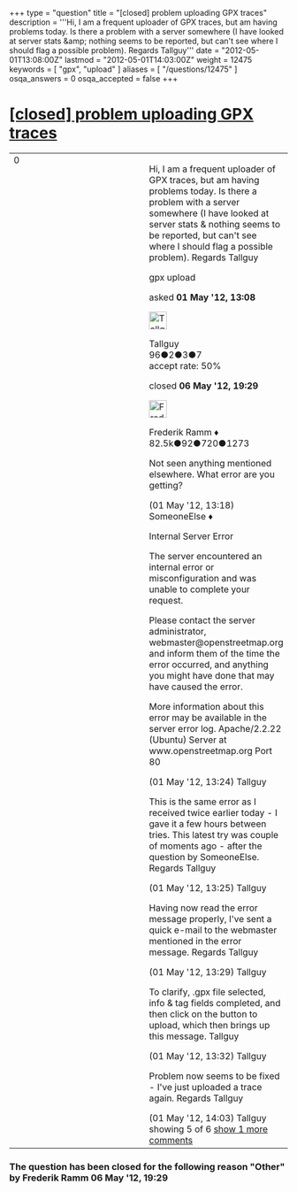 +++
type = "question"
title = "[closed] problem uploading GPX traces"
description = '''Hi, I am a frequent uploader of GPX traces, but am having problems today. Is there a problem with a server somewhere (I have looked at server stats &amp;amp; nothing seems to be reported, but can&#x27;t see where I should flag a possible problem). Regards Tallguy'''
date = "2012-05-01T13:08:00Z"
lastmod = "2012-05-01T14:03:00Z"
weight = 12475
keywords = [ "gpx", "upload" ]
aliases = [ "/questions/12475" ]
osqa_answers = 0
osqa_accepted = false
+++

<div class="headNormal">

# [\[closed\] problem uploading GPX traces](/questions/12475/problem-uploading-gpx-traces)

</div>

<div id="main-body">

<div id="askform">

<table id="question-table" style="width:100%;">
<colgroup>
<col style="width: 50%" />
<col style="width: 50%" />
</colgroup>
<tbody>
<tr>
<td style="width: 30px; vertical-align: top"><div class="vote-buttons">
<span id="post-12475-upvote" class="ajax-command post-vote up" rel="nofollow" title="I like this post (click again to cancel)"> </span>
<div id="post-12475-score" class="post-score" title="current number of votes">
0
</div>
<span id="post-12475-downvote" class="ajax-command post-vote down" rel="nofollow" title="I dont like this post (click again to cancel)"> </span> <span id="favorite-mark" class="ajax-command favorite-mark" rel="nofollow" title="mark/unmark this question as favorite (click again to cancel)"> </span>
<div id="favorite-count" class="favorite-count">
&#10;</div>
</div></td>
<td><div id="item-right">
<div class="question-body">
<p>Hi, I am a frequent uploader of GPX traces, but am having problems today. Is there a problem with a server somewhere (I have looked at server stats &amp; nothing seems to be reported, but can't see where I should flag a possible problem). Regards Tallguy</p>
</div>
<div id="question-tags" class="tags-container tags">
<span class="post-tag tag-link-gpx" rel="tag" title="see questions tagged &#39;gpx&#39;">gpx</span> <span class="post-tag tag-link-upload" rel="tag" title="see questions tagged &#39;upload&#39;">upload</span>
</div>
<div id="question-controls" class="post-controls">
&#10;</div>
<div class="post-update-info-container">
<div class="post-update-info post-update-info-user">
<p>asked <strong>01 May '12, 13:08</strong></p>
<img src="https://secure.gravatar.com/avatar/5c1291c3e71c45b6c423613714d3eec4?s=32&amp;d=identicon&amp;r=g" class="gravatar" width="32" height="32" alt="Tallguy&#39;s gravatar image" />
<p><span>Tallguy</span><br />
<span class="score" title="96 reputation points">96</span><span title="2 badges"><span class="badge1">●</span><span class="badgecount">2</span></span><span title="3 badges"><span class="silver">●</span><span class="badgecount">3</span></span><span title="7 badges"><span class="bronze">●</span><span class="badgecount">7</span></span><br />
<span class="accept_rate" title="Rate of the user&#39;s accepted answers">accept rate:</span> <span title="Tallguy has one accepted answer">50%</span></p>
</div>
<div class="post-update-info post-update-info-edited">
<p><span> closed <strong>06 May '12, 19:29</strong> </span></p>
<img src="https://secure.gravatar.com/avatar/a2b38d937e70ab39d895d17da0dd1ba4?s=32&amp;d=identicon&amp;r=g" class="gravatar" width="32" height="32" alt="Frederik%20Ramm&#39;s gravatar image" />
<p><span>Frederik Ramm ♦</span><br />
<span class="score" title="82494 reputation points"><span>82.5k</span></span><span title="92 badges"><span class="badge1">●</span><span class="badgecount">92</span></span><span title="720 badges"><span class="silver">●</span><span class="badgecount">720</span></span><span title="1273 badges"><span class="bronze">●</span><span class="badgecount">1273</span></span></p>
</div>
</div>
<div id="comments-container-12475" class="comments-container">
<span id="12476"></span>
<div id="comment-12476" class="comment">
<div id="post-12476-score" class="comment-score">
&#10;</div>
<div class="comment-text">
<p>Not seen anything mentioned elsewhere. What error are you getting?</p>
</div>
<div id="comment-12476-info" class="comment-info">
<span class="comment-age">(01 May '12, 13:18)</span> <span class="comment-user userinfo">SomeoneElse ♦</span>
</div>
</div>
<span id="12477"></span>
<div id="comment-12477" class="comment">
<div id="post-12477-score" class="comment-score">
&#10;</div>
<div class="comment-text">
<p>Internal Server Error</p>
<p>The server encountered an internal error or misconfiguration and was unable to complete your request.</p>
<p>Please contact the server administrator, webmaster@openstreetmap.org and inform them of the time the error occurred, and anything you might have done that may have caused the error.</p>
<p>More information about this error may be available in the server error log. Apache/2.2.22 (Ubuntu) Server at www.openstreetmap.org Port 80</p>
</div>
<div id="comment-12477-info" class="comment-info">
<span class="comment-age">(01 May '12, 13:24)</span> <span class="comment-user userinfo">Tallguy</span>
</div>
</div>
<span id="12478"></span>
<div id="comment-12478" class="comment">
<div id="post-12478-score" class="comment-score">
&#10;</div>
<div class="comment-text">
<p>This is the same error as I received twice earlier today - I gave it a few hours between tries. This latest try was couple of moments ago - after the question by SomeoneElse. Regards Tallguy</p>
</div>
<div id="comment-12478-info" class="comment-info">
<span class="comment-age">(01 May '12, 13:25)</span> <span class="comment-user userinfo">Tallguy</span>
</div>
</div>
<span id="12479"></span>
<div id="comment-12479" class="comment">
<div id="post-12479-score" class="comment-score">
&#10;</div>
<div class="comment-text">
<p>Having now read the error message properly, I've sent a quick e-mail to the webmaster mentioned in the error message. Regards Tallguy</p>
</div>
<div id="comment-12479-info" class="comment-info">
<span class="comment-age">(01 May '12, 13:29)</span> <span class="comment-user userinfo">Tallguy</span>
</div>
</div>
<span id="12480"></span>
<div id="comment-12480" class="comment">
<div id="post-12480-score" class="comment-score">
&#10;</div>
<div class="comment-text">
<p>To clarify, .gpx file selected, info &amp; tag fields completed, and then click on the button to upload, which then brings up this message. Tallguy</p>
</div>
<div id="comment-12480-info" class="comment-info">
<span class="comment-age">(01 May '12, 13:32)</span> <span class="comment-user userinfo">Tallguy</span>
</div>
</div>
<span id="12482"></span>
<div id="comment-12482" class="comment not_top_scorer">
<div id="post-12482-score" class="comment-score">
&#10;</div>
<div class="comment-text">
<p>Problem now seems to be fixed - I've just uploaded a trace again. Regards Tallguy</p>
</div>
<div id="comment-12482-info" class="comment-info">
<span class="comment-age">(01 May '12, 14:03)</span> <span class="comment-user userinfo">Tallguy</span>
</div>
</div>
</div>
<div id="comment-tools-12475" class="comment-tools">
<span class="comments-showing"> showing 5 of 6 </span> <a href="#" class="show-all-comments-link">show 1 more comments</a>
</div>
<div class="clear">
&#10;</div>
<div id="comment-12475-form-container" class="comment-form-container">
&#10;</div>
<div class="clear">
&#10;</div>
</div></td>
</tr>
</tbody>
</table>

<div class="question-status" style="margin-bottom:15px">

### The question has been closed for the following reason "Other" by Frederik Ramm 06 May '12, 19:29

</div>

</div>

</div>

